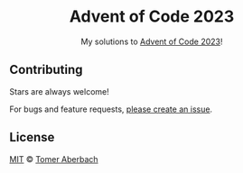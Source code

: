 <h1 align="center">
  Advent of Code 2023
</h1>

<div align="center">
  My solutions to <a href="https://adventofcode.com">Advent of Code 2023</a>!
</div>

## Contributing

Stars are always welcome!

For bugs and feature requests,
[please create an issue](https://github.com/TomerAberbach/advent-of-code-2023/issues/new).

## License

[MIT](https://github.com/TomerAberbach/advent-of-code-2023/blob/main/license) ©
[Tomer Aberbach](https://github.com/TomerAberbach)
